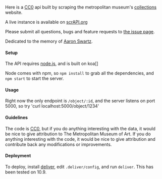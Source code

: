 Here is a [CC0](http://creativecommons.org/publicdomain/zero/1.0) api built by scraping the metropolitan museum's [collections](http://www.metmuseum.org/collections) website.

A live instance is available on [scrAPI.org](http://scrAPI.org)

Please submit all questions, bugs and feature requests to [the issue page](https://github.com/jedahan/collections-api/issues).

Dedicated to the memory of [Aaron Swartz](http://en.wikipedia.org/wiki/Aaron_Swartz).

#### Setup

The API requires [node.js](http://nodejs.org), and is built on koa[]

Node comes with npm, so `npm install` to grab all the dependencies, and `npm start` to start the server.

#### Usage

Right now the only endpoint is `/object/:id`, and the server listens on port 5000, so try 'curl localhost:5000/object/1234'

#### Guidelines

The code is [CC0](http://creativecommons.org/publicdomain/zero/1.0), but if you do anything interesting with the data, it would be nice to give attribution to The Metropolitan Museum of Art. If you do anything interesting with the code, it would be nice to give attribution and contribute back any modifications or improvements.

#### Deployment

To deploy, install [deliver](https://github.com/gerhard/deliver), edit `.deliver/config`, and run `deliver`. This has been tested on 10.9.
